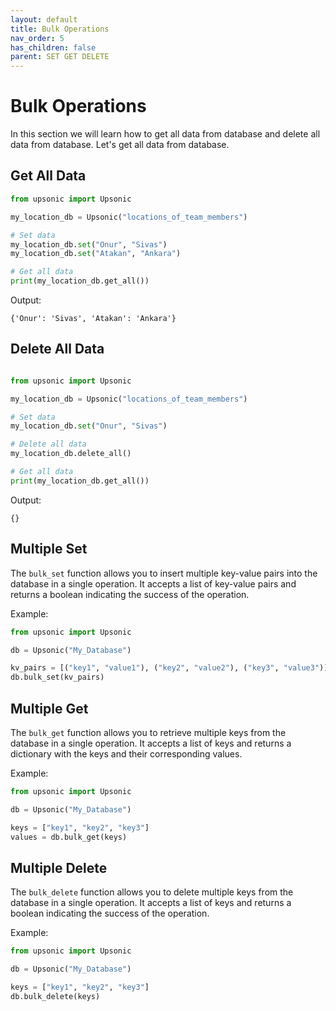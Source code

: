 ```yaml
---
layout: default
title: Bulk Operations
nav_order: 5
has_children: false
parent: SET GET DELETE
---
```


# Bulk Operations
In this section we will learn how to get all data from database and delete all data from database. Let's get all data from database.

## Get All Data
```python
from upsonic import Upsonic

my_location_db = Upsonic("locations_of_team_members")

# Set data
my_location_db.set("Onur", "Sivas")
my_location_db.set("Atakan", "Ankara")

# Get all data
print(my_location_db.get_all())
```

Output:

```console
{'Onur': 'Sivas', 'Atakan': 'Ankara'}
```

## Delete All Data
```python

from upsonic import Upsonic

my_location_db = Upsonic("locations_of_team_members")

# Set data
my_location_db.set("Onur", "Sivas")

# Delete all data
my_location_db.delete_all()

# Get all data
print(my_location_db.get_all())
```

Output:

```console
{}
```


## Multiple Set
The `bulk_set` function allows you to insert multiple key-value pairs into the database in a single operation. It accepts a list of key-value pairs and returns a boolean indicating the success of the operation.

Example:
```python
from upsonic import Upsonic

db = Upsonic("My_Database")

kv_pairs = [("key1", "value1"), ("key2", "value2"), ("key3", "value3")]
db.bulk_set(kv_pairs)
```

## Multiple Get
The `bulk_get` function allows you to retrieve multiple keys from the database in a single operation. It accepts a list of keys and returns a dictionary with the keys and their corresponding values.

Example:
```python
from upsonic import Upsonic

db = Upsonic("My_Database")

keys = ["key1", "key2", "key3"]
values = db.bulk_get(keys)
```

## Multiple Delete
The `bulk_delete` function allows you to delete multiple keys from the database in a single operation. It accepts a list of keys and returns a boolean indicating the success of the operation.

Example:
```python
from upsonic import Upsonic

db = Upsonic("My_Database")

keys = ["key1", "key2", "key3"]
db.bulk_delete(keys)
